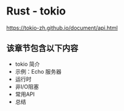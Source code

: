 # Rust - tokio 

https://tokio-zh.github.io/document/api.html

## 该章节包含以下内容
* tokio 简介
* 示例：Echo 服务器
* 运行时
* 非I/O阻塞
* 常用API
* 总结